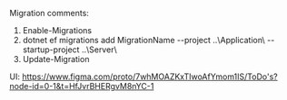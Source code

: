 Migration comments:

1.  Enable-Migrations
2.  dotnet ef migrations add MigrationName --project ..\Application\ --startup-project ..\Server\
3.  Update-Migration

UI:
https://www.figma.com/proto/7whMOAZKxTIwoAfYmom1IS/ToDo's?node-id=0-1&t=HfJvrBHERgvM8nYC-1
